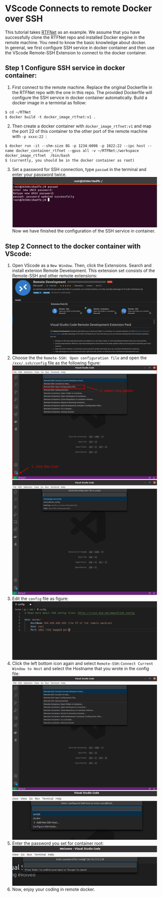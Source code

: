 # VScode Connects to remote Docker over SSH
This tutorial takes [RTFNet](https://github.com/yuxiangsun/RTFNet) as an example. We assume that you have successfully clone the RTFNet repo and installed Docker engine in the remote machine. You need to know the basic knowledge about docker.     
In gerenal, we first configure SSH service in docker container and then use the VScode Remote-SSH Extension to connect to the docker container.    
## Step 1 Configure SSH service in docker container:   
1. First connect to the remote machine. Replace the original Dockerfile in the RTFNet repo with the one in this repo. The provided Dockerfile will configure the SSH service in docker container automatically. Build a docker image in a termintal as follow:   
```
$ cd ~/RTNet
$ docker build -t docker_image_rtfnet:v1 .
```    
2. Then create a docker container with ```docker_image_rtfnet:v1``` and map the port 22 of this container to the other port of the remote machine with ```-p xxxx:22 ```:     
```
$ docker run -it --shm-size 8G -p 1234:6006 -p 1022:22 --ipc host --name docker_container_rtfnet --gpus all -v ~/RTFNet:/workspace docker_image_rtfnet  /bin/bash   
$ (currently, you should be in the docker container as root)
```     
3. Set a password for SSH connection, type ```passwd``` in the terminal and enter your password twice.      
![pic1](pictures/change_passwd.png)     
Now we have finished the configuration of the  SSH service in container.    

## Step 2 Connect to the docker container with VScode:     
1. Open VScode as a ```New Window```. Then, click the Extensions. Search and install extenion Remote Development. This extension set consists of the Remote-SSH and other remote extensions:    
![pic2](pictures/Remote_Development.png)    
2. Choose the the ```Remote-SSH: Open configuration file``` and open the ```/xxx/.ssh/config``` file as the following figure:    
![pic3](pictures/SSH_config.png)     
![pic4](pictures/SSH_config2.png)     
3. Edit the ```config``` file as figure:   
![pic5](pictures/SSH_config3.png)     
4. Click the left bottom icon again and select ```Remote-SSH:Connect Current Window to Host``` and select the Hostname that you wrote in the config file:        
![pic6](pictures/SSH_config4.png)     
![pic7](pictures/SSH_config5.png)    
5. Enter the password you set for container root:      
![pic8](pictures/SSH_config6.png)       
6. Now, enjoy your coding in remote docker.
